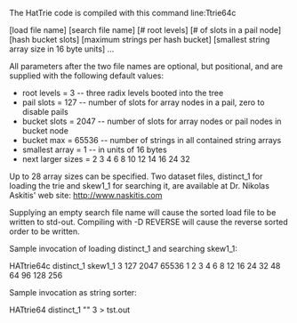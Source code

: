 The HatTrie code is compiled with this command line:Ttrie64c

[load file name] [search file name] [# root levels] [# of slots in a pail node] [hash bucket slots] [maximum strings per hash bucket] [smallest string array size in 16 byte units] ...

All parameters after the two file names are optional, but positional, and are supplied with the following default values:

  * root levels = 3      -- three radix levels booted into the tree
  * pail slots = 127     -- number of slots for array nodes in a pail, zero to disable pails
  * bucket slots = 2047  -- number of slots for array nodes or pail nodes in bucket node
  * bucket max = 65536   -- number of strings in all contained string arrays
  * smallest array = 1   -- in units of 16 bytes
  * next larger sizes = 2 3 4 6 8 10 12 14 16 24 32 

Up to 28 array sizes can be specified.  Two dataset files, distinct_1 for loading the trie and skew1_1 for searching it, are available at Dr. Nikolas Askitis' web site: http://www.naskitis.com

Supplying an empty search file name will cause the sorted load file to be written to std-out.  Compiling with -D REVERSE will cause the reverse sorted order to be written.

Sample invocation of loading distinct_1 and searching skew1_1:

HATtrie64c distinct_1 skew1_1 3 127 2047 65536 1 2 3 4 6 8 12 16 24 32 48 64 96 128 256

Sample invocation as string sorter:

HATtrie64 distinct_1 "" 3 > tst.out

